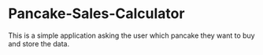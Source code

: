# Pancake-Sales-Calculator
This is a simple application asking the user which pancake they want to buy and store the data.
